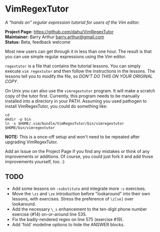 VimRegexTutor
=============

_A "hands on" regular expression tutorial for users of the Vim
editor._

**Project Page:** https://github.com/dahu/VimRegexTutor  
**Maintainer:**   Barry Arthur <barry.arthur@gmail.com>  
**Status:**       Beta, feedback welcome  

Most new users can get through it in less than one hour. The result is
that you can use simple regular expressions using the Vim editor.

`regextutor` is a file that contains the tutorial lessons. You can
simply execute `vim regextutor` and then follow the instructions in
the lessons.  The lessons tell you to modify the file, so *DON'T DO
THIS ON YOUR ORIGINAL COPY*.

On Unix you can also use the `vimregextutor` program.  It will make a
scratch copy of the tutor first. Currently, this program needs to be
manually installed into a directory in your PATH. Assuming you used
pathogen to install VimRegexTutor, you could do something like:

    cd
    mkdir -p bin
    ln -s $HOME/.vim/bundle/VimRegexTutor/bin/vimregextutor $HOME/bin/vimregextutor

**NOTE:** This is a once-off setup and won't need to be repeated after
upgrading VimRegexTutor.

Add an Issue on the Project Page if you find any mistakes or think of
any improvements or additions. Of course, you could just fork it and
add those improvements yourself, too. :)

TODO
----

* Add some lessons on `:substitute` and integrate more `:s` exercises.
* Move the `\zs` and `\ze` introduction before "lookaround" into their own
  lessons, with exercises. Stress the preference of `\z[se]` over lookaround.
* Add the necessary `\_s` enhancement to the ten-digit phone number exercise
  (#14) on-or-around line 535.
* Fix the badly-rendered regex on line 575 (exercise #19).
* Add 'fold' modeline options to hide the ANSWER blocks.
